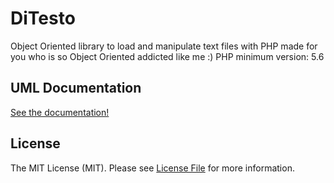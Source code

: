 # DiTesto
Object Oriented library to load and manipulate text files with PHP made for you who is so Object Oriented addicted like me :)
PHP minimum version: 5.6

## UML Documentation
 [See the documentation!](https://repository.genmymodel.com/victormech/LazyEight-File-Loader "UML")

## License
  
The MIT License (MIT). Please see [License File](https://github.com/victormech/basic-types/blob/master/LICENSE) for more information.
